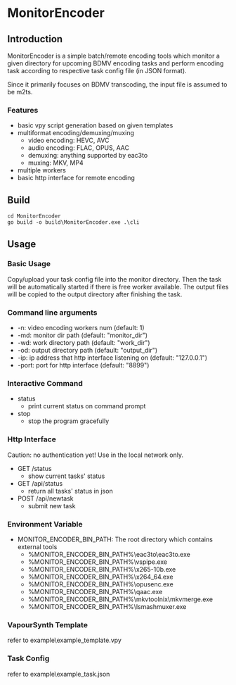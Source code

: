 # MonitorEncoder

## Introduction

MonitorEncoder is a simple batch/remote encoding tools which monitor a given directory for upcoming BDMV encoding tasks and perform encoding task according to respective task config file (in JSON format).

Since it primarily focuses on BDMV transcoding, the input file is assumed to be m2ts.

### Features

* basic vpy script generation based on given templates
* multiformat encoding/demuxing/muxing
    * video encoding: HEVC, AVC
    * audio encoding: FLAC, OPUS, AAC
    * demuxing: anything supported by eac3to
    * muxing: MKV, MP4
* multiple workers
* basic http interface for remote encoding

## Build

```
cd MonitorEncoder
go build -o build\MonitorEncoder.exe .\cli
```

## Usage

### Basic Usage

Copy/upload your task config file into the monitor directory. Then the task will be automatically started if there is free worker available. The output files will be copied to the output directory after finishing the task.

### Command line arguments

* -n: video encoding workers num (default: 1)
* -md: monitor dir path (default: "monitor_dir")
* -wd: work directory path (default: "work_dir")
* -od: output directory path (default: "output_dir")
* -ip: ip address that http interface listening on (default: "127.0.0.1")
* -port: port for http interface (default: "8899")

### Interactive Command

* status
    * print current status on command prompt
* stop
    * stop the program gracefully

### Http Interface

Caution: no authentication yet! Use in the local network only.

* GET /status
    * show current tasks' status
* GET /api/status
    * return all tasks' status in json
* POST /api/newtask
    * submit new task

### Environment Variable

* MONITOR_ENCODER_BIN_PATH: The root directory which contains external tools
    * %MONITOR_ENCODER_BIN_PATH%\eac3to\eac3to.exe
    * %MONITOR_ENCODER_BIN_PATH%\vspipe.exe
    * %MONITOR_ENCODER_BIN_PATH%\x265-10b.exe
    * %MONITOR_ENCODER_BIN_PATH%\x264_64.exe
    * %MONITOR_ENCODER_BIN_PATH%\opusenc.exe
    * %MONITOR_ENCODER_BIN_PATH%\qaac.exe
    * %MONITOR_ENCODER_BIN_PATH%\mkvtoolnix\mkvmerge.exe
    * %MONITOR_ENCODER_BIN_PATH%\lsmashmuxer.exe

### VapourSynth Template

refer to example\example_template.vpy

### Task Config

refer to example\example_task.json

